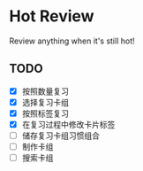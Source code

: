 # Hot Review
Review anything when it's still hot!

## TODO

- [x] 按照数量复习  
- [x] 选择复习卡组  
- [x] 按照标签复习
- [x] 在复习过程中修改卡片标签
- [ ] 储存复习卡组习惯组合
- [ ] 制作卡组  
- [ ] 搜索卡组  

